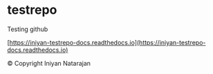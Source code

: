 # testrepo
Testing github

[https://iniyan-testrepo-docs.readthedocs.io](https://iniyan-testrepo-docs.readthedocs.io)

© Copyright Iniyan Natarajan
